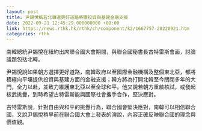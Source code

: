 ```yaml
---
layout: post
title: 尹錫悅稱若北韓選更好道路將獲投資與基建金融支援
date: 2022-09-21 12:45:29.000000000 +08:00
link: https://news.rthk.hk/rthk/ch/component/k2/1667757-20220921.htm
categories: rthk
---
```


南韓總統尹錫悅在紐約出席聯合國大會期間，與聯合國秘書長古特雷斯會面，討論議題包括北韓。

尹錫悅說如果朝方選擇更好道路，南韓政府以至國際金融機構及整個東北亞，都將積極向平壤提供投資與基建方面的金融支援；韓方將為打開北韓至今關閉多年的大門，全力以赴，並致力維護東北亞以至全球和平。他又說若朝方重啟核試，或發起核武挑釁，到時希望古特雷斯能與國際社會攜手合作，堅決應對。

古特雷斯說，針對自由與和平的挑釁行為，聯合國會堅決應對，南韓可以相信聯合國，又說尹錫悅稍早前在聯合國大會上發表的演說，內容正確反映聯合國的理念與價值觀。
